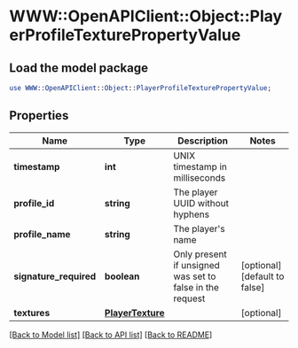 # WWW::OpenAPIClient::Object::PlayerProfileTexturePropertyValue

## Load the model package
```perl
use WWW::OpenAPIClient::Object::PlayerProfileTexturePropertyValue;
```

## Properties
Name | Type | Description | Notes
------------ | ------------- | ------------- | -------------
**timestamp** | **int** | UNIX timestamp in milliseconds | 
**profile_id** | **string** | The player UUID without hyphens | 
**profile_name** | **string** | The player&#39;s name | 
**signature_required** | **boolean** | Only present if unsigned was set to false in the request | [optional] [default to false]
**textures** | [**PlayerTexture**](PlayerTexture.md) |  | [optional] 

[[Back to Model list]](../README.md#documentation-for-models) [[Back to API list]](../README.md#documentation-for-api-endpoints) [[Back to README]](../README.md)


